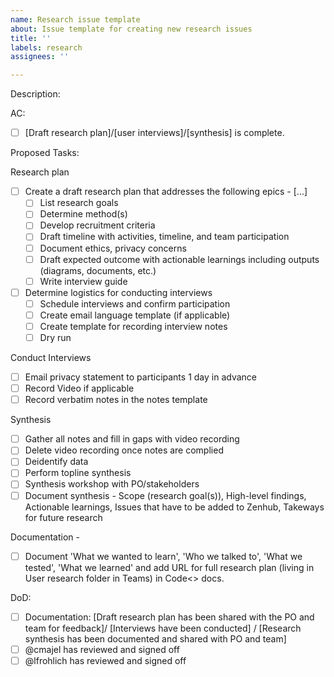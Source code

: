 ```yaml
---
name: Research issue template
about: Issue template for creating new research issues
title: ''
labels: research
assignees: ''

---
```


Description:
 

AC: 

- [ ] [Draft research plan]/[user interviews]/[synthesis] is complete. 

Proposed Tasks: 

Research plan
- [ ] Create a draft research plan that addresses the following epics - [...]
   - [ ] List research goals
   - [ ] Determine method(s)
   - [ ] Develop recruitment criteria
   - [ ] Draft timeline with activities, timeline, and team participation
   - [ ] Document ethics, privacy concerns
   - [ ] Draft expected outcome with actionable learnings including outputs (diagrams, documents, etc.)
   - [ ] Write interview guide
- [ ] Determine logistics for conducting interviews
   - [ ] Schedule interviews and confirm participation
   - [ ] Create email language template (if applicable)
   - [ ] Create template for recording interview notes
   - [ ] Dry run

Conduct Interviews
 - [ ] Email privacy statement to participants 1 day in advance
 - [ ] Record Video if applicable
 - [ ] Record verbatim notes in the notes template 
 
Synthesis
- [ ] Gather all notes and fill in gaps with video recording
- [ ] Delete video recording once notes are complied
- [ ] Deidentify data 
- [ ] Perform topline synthesis
- [ ] Synthesis workshop with PO/stakeholders
- [ ] Document synthesis - Scope (research goal(s)), High-level findings, Actionable learnings, Issues that have to be added to Zenhub, Takeways for future research

Documentation - 
- [ ] Document 'What we wanted to learn', 'Who we talked to', 'What we tested', 'What we learned' and add URL for full research plan (living in User research folder in  Teams) in Code<> docs.

DoD: 
 - [ ] Documentation: [Draft research plan has been shared with the PO and team for feedback]/ [Interviews have been conducted] / [Research synthesis has been documented and shared with PO and team]
 - [ ] @cmajel has reviewed and signed off
 - [ ] @lfrohlich has reviewed and signed off
